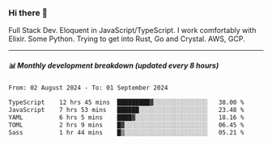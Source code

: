 ### Hi there 👋

Full Stack Dev. Eloquent in JavaScript/TypeScript. I work comfortably with Elixir. Some Python. Trying to get into Rust, Go and Crystal. AWS, GCP.

***

##### 📊 Monthly development breakdown (updated every 8 hours)

<!--START_SECTION:waka-->

```txt
From: 02 August 2024 - To: 01 September 2024

TypeScript    12 hrs 45 mins  █████████▓░░░░░░░░░░░░░░░   38.00 %
JavaScript    7 hrs 53 mins   ██████░░░░░░░░░░░░░░░░░░░   23.48 %
YAML          6 hrs 5 mins    ████▓░░░░░░░░░░░░░░░░░░░░   18.16 %
TOML          2 hrs 9 mins    █▓░░░░░░░░░░░░░░░░░░░░░░░   06.45 %
Sass          1 hr 44 mins    █▒░░░░░░░░░░░░░░░░░░░░░░░   05.21 %
```

<!--END_SECTION:waka-->
